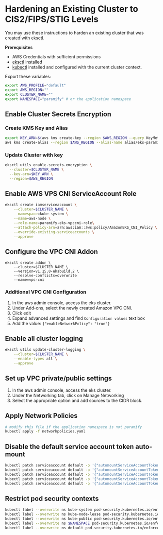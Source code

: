 # Hardening an Existing Cluster to CIS2/FIPS/STIG Levels

You may use these instructions to harden an existing cluster that was created with eksctl.

**Prerequisites**
- AWS Credentials with sufficient permissions
- [eksctl](https://eksctl.io/) installed
- [kubectl](https://kubernetes.io/docs/tasks/tools/) installed and configured with the current cluster context.

Export these variables:
```bash
export AWS_PROFILE="default"
export AWS_REGION=""
export CLUSTER_NAME=""
export NAMESPACE="paramify" # or the application namespace
```

## Enable Cluster Secrets Encryption
### Create KMS Key and Alias
```bash
export KEY_ARN=$(aws kms create-key --region $AWS_REGION --query KeyMetadata.Arn --output text)
aws kms create-alias --region $AWS_REGION --alias-name alias/eks-paramify-master-key --target-key-id $(echo $KEY_ARN | cut -d "/" -f 2)
```

### Update Cluster with key
```bash
eksctl utils enable-secrets-encryption \
  --cluster=$CLUSTER_NAME \
  --key-arn=$KEY_ARN \
  --region=$AWS_REGION
```

## Enable AWS VPS CNI ServiceAccount Role
```bash
eksctl create iamserviceaccount \
    --cluster=$CLUSTER_NAME \
    --namespace=kube-system \
    --name=aws-node \
    --role-name=paramify-eks-vpccni-role\
    --attach-policy-arn=arn:aws:iam::aws:policy/AmazonEKS_CNI_Policy \
    --override-existing-serviceaccounts \
    --approve
```

## Configure the VPC CNI Addon
```
eksctl create addon \
    --cluster=$CLUSTER_NAME \
    --version=v1.15.0-eksbuild.2 \
    --resolve-conflicts=overwrite
    --name=vpc-cni
```
### Additional VPC CNI Configuration
1. In the aws admin console, access the eks cluster.
2. Under Add-ons, select the newly created Amazon VPC CNI.
3. Click edit
4. Expand advanced settings and find `Configuration values` text box
5. Add the value: `{"enableNetworkPolicy": "true"}`

## Enable all cluster logging
```bash
eksctl utils update-cluster-logging \
    --cluster=$CLUSTER_NAME \
    --enable-types all \
    --approve
```

## Set up VPC private/public settings
1. In the aws admin console, access the eks cluster.
2. Under the Networking tab, click on Manage Networking
3. Select the appropriate option and add sources to the CIDR block.


## Apply Network Policies
```bash
# modify this file if the application namespace is not paramify
kubectl apply -f networkpolicies.yaml
```

## Disable the default service account token auto-mount
```bash
kubectl patch serviceaccount default -p '{"automountServiceAccountToken": false}' -n default
kubectl patch serviceaccount default -p '{"automountServiceAccountToken": false}' -n $NAMESPACE
kubectl patch serviceaccount default -p '{"automountServiceAccountToken": false}' -n kube-system
kubectl patch serviceaccount default -p '{"automountServiceAccountToken": false}' -n kube-public
kubectl patch serviceaccount default -p '{"automountServiceAccountToken": false}' -n kube-node-lease
```

## Restrict pod security contexts
```bash
kubectl label --overwrite ns kube-system pod-security.kubernetes.io/enforce=privileged
kubectl label --overwrite ns kube-node-lease pod-security.kubernetes.io/enforce=baseline
kubectl label --overwrite ns kube-public pod-security.kubernetes.io/enforce=baseline
kubectl label --overwrite ns $NAMESPACE pod-security.kubernetes.io/enforce=baseline
kubectl label --overwrite ns default pod-security.kubernetes.io/enforce=restricted
```


